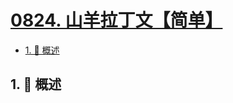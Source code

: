 # [0824. 山羊拉丁文【简单】](https://github.com/tnotesjs/TNotes.leetcode/tree/main/notes/0824.%20%E5%B1%B1%E7%BE%8A%E6%8B%89%E4%B8%81%E6%96%87%E3%80%90%E7%AE%80%E5%8D%95%E3%80%91)

<!-- region:toc -->

- [1. 📝 概述](#1--概述)

<!-- endregion:toc -->

## 1. 📝 概述
